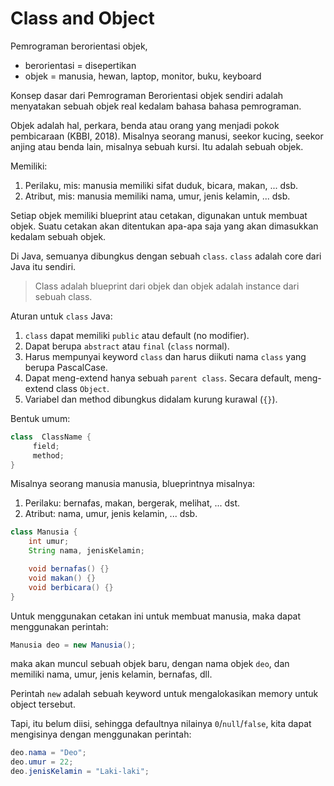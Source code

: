 # Class and Object

Pemrograman berorientasi objek,

- berorientasi = disepertikan
- objek = manusia, hewan, laptop, monitor, buku, keyboard

Konsep dasar dari Pemrograman Berorientasi objek sendiri adalah menyatakan
sebuah objek real kedalam bahasa bahasa pemrograman.

Objek adalah hal, perkara, benda atau orang yang menjadi pokok pembicaraan
(KBBI, 2018). Misalnya seorang manusi, seekor kucing, seekor anjing atau benda
lain, misalnya sebuah kursi. Itu adalah sebuah objek.

Memiliki:
1. Perilaku, mis: manusia memiliki sifat duduk, bicara, makan, ... dsb.
2. Atribut, mis: manusia memiliki nama, umur, jenis kelamin, ... dsb.

Setiap objek memiliki blueprint atau cetakan, digunakan untuk membuat objek.
Suatu cetakan akan ditentukan apa-apa saja yang akan dimasukkan kedalam sebuah
objek.

Di Java, semuanya dibungkus dengan sebuah `class`. `class` adalah core dari Java
itu sendiri.

> Class adalah blueprint dari objek dan objek adalah instance dari sebuah class.

Aturan untuk `class` Java:
1. `class` dapat memiliki `public` atau default (no modifier).
2. Dapat berupa `abstract` atau `final` (`class` normal).
3. Harus mempunyai keyword `class` dan harus diikuti nama `class` yang
   berupa PascalCase.
4. Dapat meng-extend hanya sebuah `parent class`. Secara default, meng-extend
   class `Object`.
5. Variabel dan method dibungkus didalam kurung kurawal (`{}`).

Bentuk umum:

```java
class  ClassName {
     field;
     method;
}
```

Misalnya seorang manusia manusia, blueprintnya misalnya:
1. Perilaku: bernafas, makan, bergerak, melihat, ... dst.
2. Atribut: nama, umur, jenis kelamin, ... dsb.

```java
class Manusia {
    int umur;
    String nama, jenisKelamin;

    void bernafas() {}
    void makan() {}
    void berbicara() {}
}
```

Untuk menggunakan cetakan ini untuk membuat manusia, maka dapat menggunakan
perintah:

```java
Manusia deo = new Manusia();
```

maka akan muncul sebuah objek baru, dengan nama objek `deo`, dan memiliki nama,
umur, jenis kelamin, bernafas, dll.

Perintah `new` adalah sebuah keyword untuk mengalokasikan memory untuk object
tersebut.

Tapi, itu belum diisi, sehingga defaultnya nilainya `0`/`null`/`false`, kita
dapat mengisinya dengan menggunakan perintah:

```java
deo.nama = "Deo";
deo.umur = 22;
deo.jenisKelamin = "Laki-laki";
```
